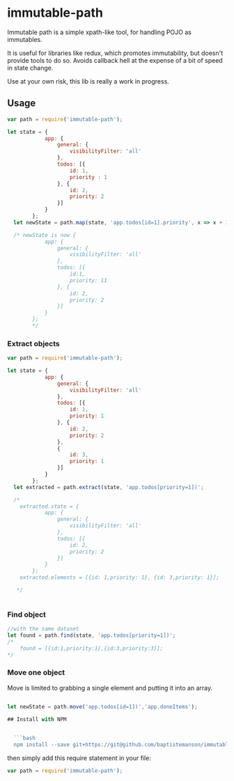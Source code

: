 # immutable-path
Immutable path is a simple xpath-like tool, for handling POJO as immutables.

It is useful for libraries like redux, which promotes immutability, but doesn't provide tools to do so.
Avoids callback hell at the expense of a bit of speed in state change.

Use at your own risk, this lib is really a work in progress.

## Usage

```javascript
var path = require('immutable-path');

let state = {
            app: {
                general: {
                    visibilityFilter: 'all'
                },
                todos: [{
                    id: 1,
                    priority : 1
                }, {
                    id: 2,
                    priority: 2
                }]
            }
        };
  let newState = path.map(state, 'app.todos[id=1].priority', x => x + 10 );

  /* newState is now {
            app: {
                general: {
                    visibilityFilter: 'all'
                },
                todos: [{
                    id:1,
                    priority: 11
                }, {
                    id: 2,
                    priority: 2
                }]
            }
        };
        */
  ```

### Extract objects

```javascript
var path = require('immutable-path');

let state = {
            app: {
                general: {
                    visibilityFilter: 'all'
                },
                todos: [{
                    id: 1,
                    priority: 1
                }, {
                    id: 2,
                    priority: 2
                },
                {
                    id: 3,
                    priority: 1
                }]
            }
        };
  let extracted = path.extract(state, 'app.todos[priority=1])';

  /*
    extracted.state = {
            app: {
                general: {
                    visibilityFilter: 'all'
                },
                todos: [{
                    id: 2,
                    priority: 2
                }]
            }
        };
    extracted.elements = [{id: 1,priority: 1}, {id: 3,priority: 1}];

   */
  
```
### Find object

```javascript
//with the same dataset
let found = path.find(state, 'app.todos[priority=1])';
/*
    found = [{id:1,priority:1},{id:3,priority:3}];
*/
```

### Move one object

Move is limited to grabbing a single element and putting it into an array.

```javascript

let newState = path.move('app.todos[id=1])','app.doneItems');

## Install with NPM
  

  ```bash
  npm install --save git+https://git@github.com/baptistemanson/immutable-path
  ```
  then simply add this require statement in your file:
  ```javascript
  var path = require('immutable-path');
  ```
